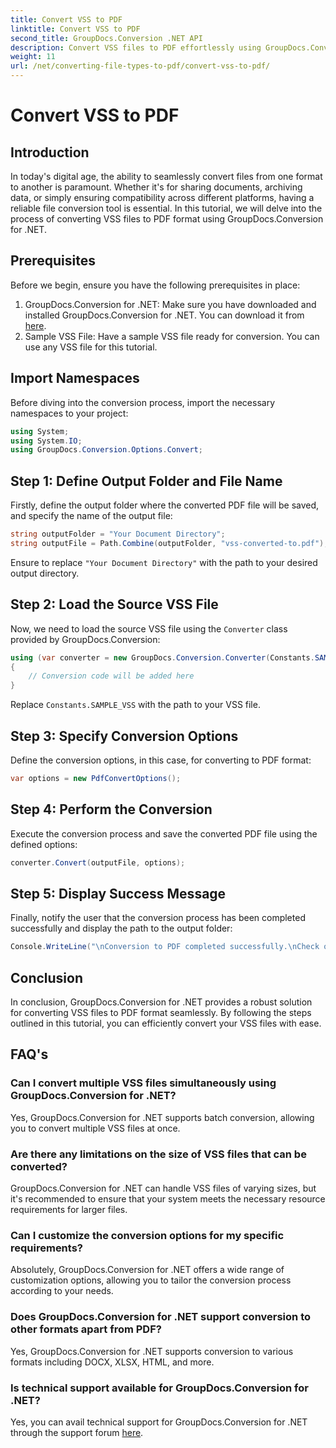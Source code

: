 ```yaml
---
title: Convert VSS to PDF
linktitle: Convert VSS to PDF
second_title: GroupDocs.Conversion .NET API
description: Convert VSS files to PDF effortlessly using GroupDocs.Conversion for .NET. Batch conversion, customizable options, and seamless integration.
weight: 11
url: /net/converting-file-types-to-pdf/convert-vss-to-pdf/
---
```


# Convert VSS to PDF

## Introduction
In today's digital age, the ability to seamlessly convert files from one format to another is paramount. Whether it's for sharing documents, archiving data, or simply ensuring compatibility across different platforms, having a reliable file conversion tool is essential. In this tutorial, we will delve into the process of converting VSS files to PDF format using GroupDocs.Conversion for .NET.
## Prerequisites
Before we begin, ensure you have the following prerequisites in place:
1. GroupDocs.Conversion for .NET: Make sure you have downloaded and installed GroupDocs.Conversion for .NET. You can download it from [here](https://releases.groupdocs.com/conversion/net/).
2. Sample VSS File: Have a sample VSS file ready for conversion. You can use any VSS file for this tutorial.

## Import Namespaces
Before diving into the conversion process, import the necessary namespaces to your project:
```csharp
using System;
using System.IO;
using GroupDocs.Conversion.Options.Convert;
```
## Step 1: Define Output Folder and File Name
Firstly, define the output folder where the converted PDF file will be saved, and specify the name of the output file:
```csharp
string outputFolder = "Your Document Directory";
string outputFile = Path.Combine(outputFolder, "vss-converted-to.pdf");
```
Ensure to replace `"Your Document Directory"` with the path to your desired output directory.
## Step 2: Load the Source VSS File
Now, we need to load the source VSS file using the `Converter` class provided by GroupDocs.Conversion:
```csharp
using (var converter = new GroupDocs.Conversion.Converter(Constants.SAMPLE_VSS))
{
    // Conversion code will be added here
}
```
Replace `Constants.SAMPLE_VSS` with the path to your VSS file.
## Step 3: Specify Conversion Options
Define the conversion options, in this case, for converting to PDF format:
```csharp
var options = new PdfConvertOptions();
```
## Step 4: Perform the Conversion
Execute the conversion process and save the converted PDF file using the defined options:
```csharp
converter.Convert(outputFile, options);
```
## Step 5: Display Success Message
Finally, notify the user that the conversion process has been completed successfully and display the path to the output folder:
```csharp
Console.WriteLine("\nConversion to PDF completed successfully.\nCheck output in {0}", outputFolder);
```

## Conclusion
In conclusion, GroupDocs.Conversion for .NET provides a robust solution for converting VSS files to PDF format seamlessly. By following the steps outlined in this tutorial, you can efficiently convert your VSS files with ease.
## FAQ's
### Can I convert multiple VSS files simultaneously using GroupDocs.Conversion for .NET?
Yes, GroupDocs.Conversion for .NET supports batch conversion, allowing you to convert multiple VSS files at once.
### Are there any limitations on the size of VSS files that can be converted?
GroupDocs.Conversion for .NET can handle VSS files of varying sizes, but it's recommended to ensure that your system meets the necessary resource requirements for larger files.
### Can I customize the conversion options for my specific requirements?
Absolutely, GroupDocs.Conversion for .NET offers a wide range of customization options, allowing you to tailor the conversion process according to your needs.
### Does GroupDocs.Conversion for .NET support conversion to other formats apart from PDF?
Yes, GroupDocs.Conversion for .NET supports conversion to various formats including DOCX, XLSX, HTML, and more.
### Is technical support available for GroupDocs.Conversion for .NET?
Yes, you can avail technical support for GroupDocs.Conversion for .NET through the support forum [here](https://forum.groupdocs.com/c/conversion/11).
